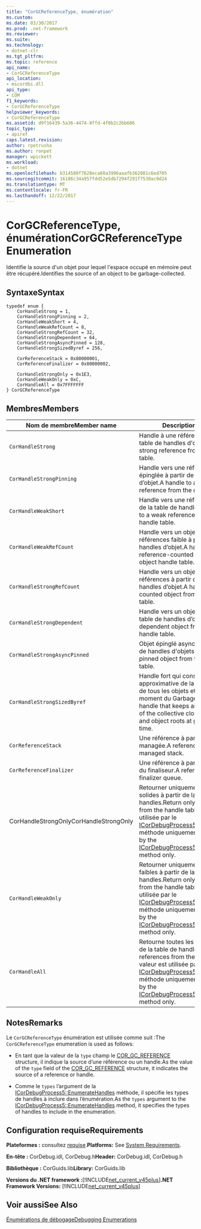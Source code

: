 ```yaml
---
title: "CorGCReferenceType, énumération"
ms.custom: 
ms.date: 03/30/2017
ms.prod: .net-framework
ms.reviewer: 
ms.suite: 
ms.technology:
- dotnet-clr
ms.tgt_pltfrm: 
ms.topic: reference
api_name:
- CorGCReferenceType
api_location:
- mscordbi.dll
api_type:
- COM
f1_keywords:
- CorGCReferenceType
helpviewer_keywords:
- CorGCReferenceType
ms.assetid: d9f16439-5a36-4474-8ffd-4f0b2c2bb686
topic_type:
- apiref
caps.latest.revision: 
author: rpetrusha
ms.author: ronpet
manager: wpickett
ms.workload:
- dotnet
ms.openlocfilehash: b314580f7628eca68a3996aaafb362081c6ed705
ms.sourcegitcommit: 16186c34a957fdd52e5db7294f291f7530ac9d24
ms.translationtype: MT
ms.contentlocale: fr-FR
ms.lasthandoff: 12/22/2017
---
```

# <a name="corgcreferencetype-enumeration"></a><span data-ttu-id="e9ee9-102">CorGCReferenceType, énumération</span><span class="sxs-lookup"><span data-stu-id="e9ee9-102">CorGCReferenceType Enumeration</span></span>
<span data-ttu-id="e9ee9-103">Identifie la source d'un objet pour lequel l'espace occupé en mémoire peut être récupéré.</span><span class="sxs-lookup"><span data-stu-id="e9ee9-103">Identifies the source of an object to be garbage-collected.</span></span>  
  
## <a name="syntax"></a><span data-ttu-id="e9ee9-104">Syntaxe</span><span class="sxs-lookup"><span data-stu-id="e9ee9-104">Syntax</span></span>  
  
```  
typedef enum {  
    CorHandleStrong = 1,  
    CorHandleStrongPinning = 2,  
    CorHandleWeakShort = 4,  
    CorHandleWeakRefCount = 8,  
    CorHandleStrongRefCount = 32,  
    CorHandleStrongDependent = 64,  
    CorHandleStrongAsyncPinned = 128,  
    CorHandleStrongSizedByref = 256,  
  
    CorReferenceStack = 0x80000001,  
    CorReferenceFinalizer = 0x80000002,  
  
    CorHandleStrongOnly = 0x1E3,  
    CorHandleWeakOnly = 0xC,  
    CorHandleAll = 0x7FFFFFFF  
} CorGCReferenceType  
```  
  
## <a name="members"></a><span data-ttu-id="e9ee9-105">Membres</span><span class="sxs-lookup"><span data-stu-id="e9ee9-105">Members</span></span>  
  
|<span data-ttu-id="e9ee9-106">Nom de membre</span><span class="sxs-lookup"><span data-stu-id="e9ee9-106">Member name</span></span>|<span data-ttu-id="e9ee9-107">Description</span><span class="sxs-lookup"><span data-stu-id="e9ee9-107">Description</span></span>|  
|-----------------|-----------------|  
|`CorHandleStrong`|<span data-ttu-id="e9ee9-108">Handle à une référence forte tiré de la table de handles d'objets.</span><span class="sxs-lookup"><span data-stu-id="e9ee9-108">A handle to a strong reference from the object handle table.</span></span>|  
|`CorHandleStrongPinning`|<span data-ttu-id="e9ee9-109">Handle vers une référence forte épinglée à partir de la table de handles d’objet.</span><span class="sxs-lookup"><span data-stu-id="e9ee9-109">A handle to a pinned strong reference from the object handle table.</span></span>|  
|`CorHandleWeakShort`|<span data-ttu-id="e9ee9-110">Handle vers une référence faible à partir de la table de handles d’objet.</span><span class="sxs-lookup"><span data-stu-id="e9ee9-110">A handle to a weak reference from the object handle table.</span></span>|  
|`CorHandleWeakRefCount`|<span data-ttu-id="e9ee9-111">Handle vers un objet contenant des références faible à partir de la table de handles d’objet.</span><span class="sxs-lookup"><span data-stu-id="e9ee9-111">A handle to a weak reference-counted object from the object handle table.</span></span>|  
|`CorHandleStrongRefCount`|<span data-ttu-id="e9ee9-112">Handle vers un objet contenant des références à partir de la table de handles d’objet.</span><span class="sxs-lookup"><span data-stu-id="e9ee9-112">A handle to a reference-counted object from the object handle table.</span></span>|  
|`CorHandleStrongDependent`|<span data-ttu-id="e9ee9-113">Handle vers un objet dépendant de la table de handles d’objet.</span><span class="sxs-lookup"><span data-stu-id="e9ee9-113">A handle to a dependent object from the object handle table.</span></span>|  
|`CorHandleStrongAsyncPinned`|<span data-ttu-id="e9ee9-114">Objet épinglé asynchrone tiré de la table de handles d'objets.</span><span class="sxs-lookup"><span data-stu-id="e9ee9-114">An asynchronous pinned object from the object handle table.</span></span>|  
|`CorHandleStrongSizedByref`|<span data-ttu-id="e9ee9-115">Handle fort qui conserve une taille approximative de la fermeture collective de tous les objets et racines d’objets au moment du Garbage Collection.</span><span class="sxs-lookup"><span data-stu-id="e9ee9-115">A strong handle that keeps an approximate size of the collective closure of all objects and object roots at garbage collection time.</span></span>|  
|`CorReferenceStack`|<span data-ttu-id="e9ee9-116">Une référence à partir de la pile managée.</span><span class="sxs-lookup"><span data-stu-id="e9ee9-116">A reference from the managed stack.</span></span>|  
|`CorReferenceFinalizer`|<span data-ttu-id="e9ee9-117">Une référence à partir de la file d’attente du finaliseur.</span><span class="sxs-lookup"><span data-stu-id="e9ee9-117">A reference from the finalizer queue.</span></span>|  
|<span data-ttu-id="e9ee9-118">CorHandleStrongOnly</span><span class="sxs-lookup"><span data-stu-id="e9ee9-118">CorHandleStrongOnly</span></span>|<span data-ttu-id="e9ee9-119">Retourner uniquement les références solides à partir de la table de handles.</span><span class="sxs-lookup"><span data-stu-id="e9ee9-119">Return only strong references from the handle table.</span></span> <span data-ttu-id="e9ee9-120">Cette valeur est utilisée par le [ICorDebugProcess5::EnumerateHandles](../../../../docs/framework/unmanaged-api/debugging/icordebugprocess5-enumeratehandles-method.md) méthode uniquement.</span><span class="sxs-lookup"><span data-stu-id="e9ee9-120">This value is used by the [ICorDebugProcess5::EnumerateHandles](../../../../docs/framework/unmanaged-api/debugging/icordebugprocess5-enumeratehandles-method.md) method only.</span></span>|  
|`CorHandleWeakOnly`|<span data-ttu-id="e9ee9-121">Retourner uniquement les références faibles à partir de la table de handles.</span><span class="sxs-lookup"><span data-stu-id="e9ee9-121">Return only weak references from the handle table.</span></span> <span data-ttu-id="e9ee9-122">Cette valeur est utilisée par le [ICorDebugProcess5::EnumerateHandles](../../../../docs/framework/unmanaged-api/debugging/icordebugprocess5-enumeratehandles-method.md) méthode uniquement.</span><span class="sxs-lookup"><span data-stu-id="e9ee9-122">This value is used by the [ICorDebugProcess5::EnumerateHandles](../../../../docs/framework/unmanaged-api/debugging/icordebugprocess5-enumeratehandles-method.md) method only.</span></span>|  
|`CorHandleAll`|<span data-ttu-id="e9ee9-123">Retourne toutes les références à partir de la table de handles.</span><span class="sxs-lookup"><span data-stu-id="e9ee9-123">Return all references from the handle table.</span></span> <span data-ttu-id="e9ee9-124">Cette valeur est utilisée par le [ICorDebugProcess5::EnumerateHandles](../../../../docs/framework/unmanaged-api/debugging/icordebugprocess5-enumeratehandles-method.md) méthode uniquement.</span><span class="sxs-lookup"><span data-stu-id="e9ee9-124">This value is used by the [ICorDebugProcess5::EnumerateHandles](../../../../docs/framework/unmanaged-api/debugging/icordebugprocess5-enumeratehandles-method.md) method only.</span></span>|  
  
## <a name="remarks"></a><span data-ttu-id="e9ee9-125">Notes</span><span class="sxs-lookup"><span data-stu-id="e9ee9-125">Remarks</span></span>  
 <span data-ttu-id="e9ee9-126">Le `CorGCReferenceType` énumération est utilisée comme suit :</span><span class="sxs-lookup"><span data-stu-id="e9ee9-126">The `CorGCReferenceType` enumeration is used as follows:</span></span>  
  
-   <span data-ttu-id="e9ee9-127">En tant que la valeur de la `type` champ le [COR_GC_REFERENCE](../../../../docs/framework/unmanaged-api/debugging/cor-gc-reference-structure.md) structure, il indique la source d’une référence ou un handle.</span><span class="sxs-lookup"><span data-stu-id="e9ee9-127">As the value of the `type` field of the [COR_GC_REFERENCE](../../../../docs/framework/unmanaged-api/debugging/cor-gc-reference-structure.md) structure, it indicates the source of a reference or handle.</span></span>  
  
-   <span data-ttu-id="e9ee9-128">Comme le `types` l’argument de la [ICorDebugProcess5::EnumerateHandles](../../../../docs/framework/unmanaged-api/debugging/icordebugprocess5-enumeratehandles-method.md) méthode, il spécifie les types de handles à inclure dans l’énumération.</span><span class="sxs-lookup"><span data-stu-id="e9ee9-128">As the `types` argument to the [ICorDebugProcess5::EnumerateHandles](../../../../docs/framework/unmanaged-api/debugging/icordebugprocess5-enumeratehandles-method.md) method, it specifies the types of handles to include in the enumeration.</span></span>  
  
## <a name="requirements"></a><span data-ttu-id="e9ee9-129">Configuration requise</span><span class="sxs-lookup"><span data-stu-id="e9ee9-129">Requirements</span></span>  
 <span data-ttu-id="e9ee9-130">**Plateformes :** consultez [requise](../../../../docs/framework/get-started/system-requirements.md).</span><span class="sxs-lookup"><span data-stu-id="e9ee9-130">**Platforms:** See [System Requirements](../../../../docs/framework/get-started/system-requirements.md).</span></span>  
  
 <span data-ttu-id="e9ee9-131">**En-tête :** CorDebug.idl, CorDebug.h</span><span class="sxs-lookup"><span data-stu-id="e9ee9-131">**Header:** CorDebug.idl, CorDebug.h</span></span>  
  
 <span data-ttu-id="e9ee9-132">**Bibliothèque :** CorGuids.lib</span><span class="sxs-lookup"><span data-stu-id="e9ee9-132">**Library:** CorGuids.lib</span></span>  
  
 <span data-ttu-id="e9ee9-133">**Versions du .NET framework :**[!INCLUDE[net_current_v45plus](../../../../includes/net-current-v45plus-md.md)]</span><span class="sxs-lookup"><span data-stu-id="e9ee9-133">**.NET Framework Versions:** [!INCLUDE[net_current_v45plus](../../../../includes/net-current-v45plus-md.md)]</span></span>  
  
## <a name="see-also"></a><span data-ttu-id="e9ee9-134">Voir aussi</span><span class="sxs-lookup"><span data-stu-id="e9ee9-134">See Also</span></span>  
 [<span data-ttu-id="e9ee9-135">Énumérations de débogage</span><span class="sxs-lookup"><span data-stu-id="e9ee9-135">Debugging Enumerations</span></span>](../../../../docs/framework/unmanaged-api/debugging/debugging-enumerations.md)

